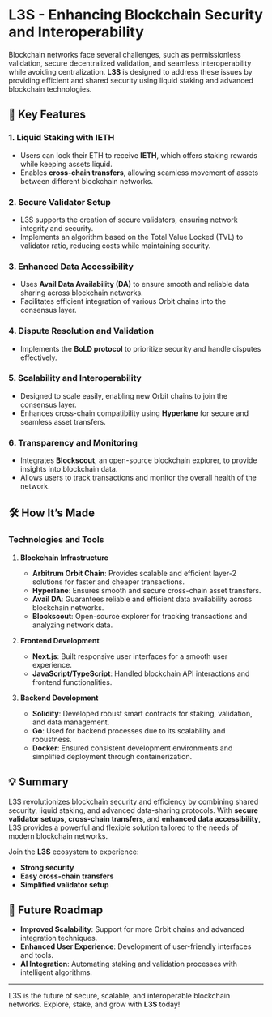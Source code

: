 # L3S - Enhancing Blockchain Security and Interoperability

Blockchain networks face several challenges, such as permissionless validation, secure decentralized validation, and seamless interoperability while avoiding centralization. **L3S** is designed to address these issues by providing efficient and shared security using liquid staking and advanced blockchain technologies.

## 🌟 Key Features

### 1. **Liquid Staking with lETH**
- Users can lock their ETH to receive **lETH**, which offers staking rewards while keeping assets liquid.
- Enables **cross-chain transfers**, allowing seamless movement of assets between different blockchain networks.

### 2. **Secure Validator Setup**
- L3S supports the creation of secure validators, ensuring network integrity and security.
- Implements an algorithm based on the Total Value Locked (TVL) to validator ratio, reducing costs while maintaining security.

### 3. **Enhanced Data Accessibility**
- Uses **Avail Data Availability (DA)** to ensure smooth and reliable data sharing across blockchain networks.
- Facilitates efficient integration of various Orbit chains into the consensus layer.

### 4. **Dispute Resolution and Validation**
- Implements the **BoLD protocol** to prioritize security and handle disputes effectively.

### 5. **Scalability and Interoperability**
- Designed to scale easily, enabling new Orbit chains to join the consensus layer.
- Enhances cross-chain compatibility using **Hyperlane** for secure and seamless asset transfers.

### 6. **Transparency and Monitoring**
- Integrates **Blockscout**, an open-source blockchain explorer, to provide insights into blockchain data.
- Allows users to track transactions and monitor the overall health of the network.

## 🛠️ How It’s Made

### **Technologies and Tools**
1. **Blockchain Infrastructure**
   - **Arbitrum Orbit Chain**: Provides scalable and efficient layer-2 solutions for faster and cheaper transactions.
   - **Hyperlane**: Ensures smooth and secure cross-chain asset transfers.
   - **Avail DA**: Guarantees reliable and efficient data availability across blockchain networks.
   - **Blockscout**: Open-source explorer for tracking transactions and analyzing network data.

2. **Frontend Development**
   - **Next.js**: Built responsive user interfaces for a smooth user experience.
   - **JavaScript/TypeScript**: Handled blockchain API interactions and frontend functionalities.

3. **Backend Development**
   - **Solidity**: Developed robust smart contracts for staking, validation, and data management.
   - **Go**: Used for backend processes due to its scalability and robustness.
   - **Docker**: Ensured consistent development environments and simplified deployment through containerization.

## 💡 Summary

L3S revolutionizes blockchain security and efficiency by combining shared security, liquid staking, and advanced data-sharing protocols. With **secure validator setups**, **cross-chain transfers**, and **enhanced data accessibility**, L3S provides a powerful and flexible solution tailored to the needs of modern blockchain networks.

Join the **L3S** ecosystem to experience:
- **Strong security**
- **Easy cross-chain transfers**
- **Simplified validator setup**

## 🚀 Future Roadmap
- **Improved Scalability**: Support for more Orbit chains and advanced integration techniques.
- **Enhanced User Experience**: Development of user-friendly interfaces and tools.
- **AI Integration**: Automating staking and validation processes with intelligent algorithms.

---
L3S is the future of secure, scalable, and interoperable blockchain networks. Explore, stake, and grow with **L3S** today!
